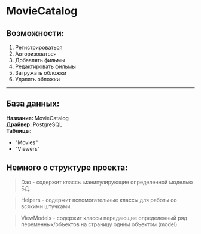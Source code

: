 # MovieCatalog

## Возможности:
1. Регистрироваться
2. Авторизоваться
3. Добавлять фильмы
4. Редактировать фильмы
5. Загружать обложки
6. Удалять обложки

<hr>

## База данных:
<b>Название: </b> MovieCatalog <br>
<b>Драйвер: </b> PostgreSQL <br>
<b>Таблицы: </b><br>
<ul>
    <li>"Movies"</li>
    <li>"Viewers"</li>
</ul>

## Немного о структуре проекта:
> Dao - содержит классы манипулирующие определенной моделью БД.

> Helpers - содержит вспомогательные классы для работы со всякими штучками.

> ViewModels - содержит классы передающие определенный ряд переменных/объектов на страницу одним объектом (model)